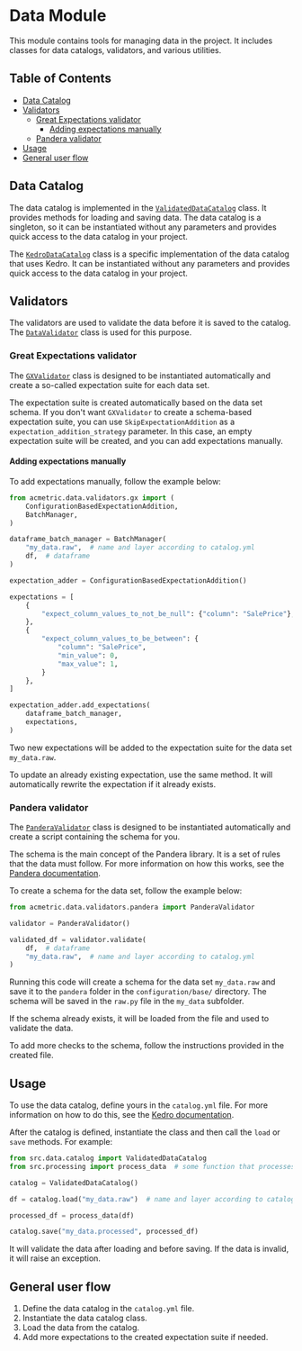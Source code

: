 # Data Module

This module contains tools for managing data in the project. It includes classes for data catalogs, validators, and various utilities.

## Table of Contents

- [Data Catalog](#data-catalog)
- [Validators](#validators)
  - [Great Expectations validator](#great-expectations-validator)
    - [Adding expectations manually](#adding-expectations-manually)
  - [Pandera validator](#pandera-validator)
- [Usage](#usage)
- [General user flow](#general-user-flow)

## Data Catalog

The data catalog is implemented in the [`ValidatedDataCatalog`](catalog.py) class. It provides methods for loading and saving data. The data catalog is a singleton, so it can be instantiated without any parameters and provides quick access to the data catalog in your project.

The [`KedroDataCatalog`](catalogs/kedro/kedro_catalog.py) class is a specific implementation of the data catalog that uses Kedro. It can be instantiated without any parameters and provides quick access to the data catalog in your project.

## Validators

The validators are used to validate the data before it is saved to the catalog. The [`DataValidator`](abs.py) class is used for this purpose.

### Great Expectations validator

The [`GXValidator`](./validators/gx/validator.py) class is designed to be instantiated automatically and create a so-called expectation suite for each data set.

The expectation suite is created automatically based on the data set schema. If you don't want `GXValidator` to create a schema-based expectation suite, you can use `SkipExpectationAddition` as a `expectation_addition_strategy` parameter. In this case, an empty expectation suite will be created, and you can add expectations manually.

#### Adding expectations manually

To add expectations manually, follow the example below:

```python
from acmetric.data.validators.gx import (
    ConfigurationBasedExpectationAddition,
    BatchManager,
)

dataframe_batch_manager = BatchManager(
    "my_data.raw",  # name and layer according to catalog.yml
    df,  # dataframe
)

expectation_adder = ConfigurationBasedExpectationAddition()

expectations = [
    {
        "expect_column_values_to_not_be_null": {"column": "SalePrice"},
    },
    {
        "expect_column_values_to_be_between": {
            "column": "SalePrice",
            "min_value": 0,
            "max_value": 1,
        }
    },
]

expectation_adder.add_expectations(
    dataframe_batch_manager,
    expectations,
)
```

Two new expectations will be added to the expectation suite for the data set `my_data.raw`.

To update an already existing expectation, use the same method. It will automatically rewrite the expectation if it already exists.

### Pandera validator

The [`PanderaValidator`](./validators/pandera/validator.py) class is designed to be instantiated automatically and create a script containing the schema for you.

The schema is the main concept of the Pandera library. It is a set of rules that the data must follow. For more information on how this works, see the [Pandera documentation](https://pandera.readthedocs.io/en/stable/dataframe_schemas.html).

To create a schema for the data set, follow the example below:

```python
from acmetric.data.validators.pandera import PanderaValidator

validator = PanderaValidator()

validated_df = validator.validate(
    df,  # dataframe
    "my_data.raw",  # name and layer according to catalog.yml
)
```

Running this code will create a schema for the data set `my_data.raw` and save it to the `pandera` folder in the `configuration/base/` directory. The schema will be saved in the `raw.py` file in the `my_data` subfolder.

If the schema already exists, it will be loaded from the file and used to validate the data.

To add more checks to the schema, follow the instructions provided in the created file.

## Usage

To use the data catalog, define yours in the `catalog.yml` file. For more information on how to do this, see the [Kedro documentation](https://docs.kedro.org/en/stable/data/data_catalog.html).

After the catalog is defined, instantiate the class and then call the `load` or `save` methods. For example:

```python
from src.data.catalog import ValidatedDataCatalog
from src.processing import process_data  # some function that processes data

catalog = ValidatedDataCatalog()

df = catalog.load("my_data.raw")  # name and layer according to catalog.yml

processed_df = process_data(df)

catalog.save("my_data.processed", processed_df)
```

It will validate the data after loading and before saving. If the data is invalid, it will raise an exception.

## General user flow

1. Define the data catalog in the `catalog.yml` file.
2. Instantiate the data catalog class.
3. Load the data from the catalog.
4. Add more expectations to the created expectation suite if needed.
